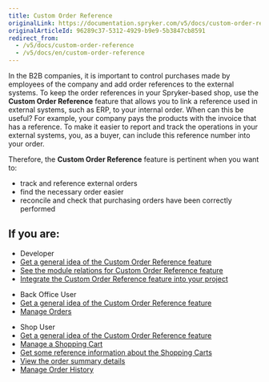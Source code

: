 ```yaml
---
title: Custom Order Reference
originalLink: https://documentation.spryker.com/v5/docs/custom-order-reference
originalArticleId: 96289c37-5312-4929-b9e9-5b3847cb8591
redirect_from:
  - /v5/docs/custom-order-reference
  - /v5/docs/en/custom-order-reference
---
```


In the B2B companies, it is important to control purchases made by employees of the company and add order references to the external systems. To keep the order references in your Spryker-based shop, use the **Custom Order  Reference** feature that allows you to link a reference used in external systems, such as ERP, to your internal order. When can this be useful? For example, your company pays the products with the invoice that has a reference. To make it easier to report and track the operations in your external systems, you, as a buyer, can include this reference number into your order.

Therefore, the **Custom Order Reference** feature is pertinent when you want to:

* track and reference external orders
* find the necessary order easier
* reconcile and check that purchasing orders have been correctly performed

## If you are:

<div class="mr-container">
    <div class="mr-list-container">
        <!-- col1 -->
        <div class="mr-col">
            <ul class="mr-list mr-list-green">
                <li class="mr-title">Developer</li>
                <li><a href="https://documentation.spryker.com/docs/en/custom-order-reference-feature-overview" class="mr-link">Get a general idea of the Custom Order Reference feature</a></li>
                <li><a href="https://documentation.spryker.com/docs/en/custom-order-reference-module-relations" class="mr-link">See the module relations for Custom Order Reference feature</a></li>
              <li><a href="https://documentation.spryker.com/docs/en/custom-order-reference-feature-integration" class="mr-link">Integrate the Custom Order Reference feature into your project</a></li>
            </ul>
        </div>
      <!-- col2 -->
        <div class="mr-col">
            <ul class="mr-list mr-list-blue">
                <li class="mr-title">Back Office User</li>
                <li><a href="https://documentation.spryker.com/docs/en/custom-order-reference-feature-overview" class="mr-link">Get a general idea of the Custom Order Reference feature</a></li>
                 <li><a href="https://documentation.spryker.com/docs/en/managing-orders">Manage Orders</a></li>
            </ul>
        </div>  
         <!-- col3 -->
        <div class="mr-col">
            <ul class="mr-list mr-list-red">
                <li class="mr-title">Shop User</li>
                <li><a href="https://documentation.spryker.com/docs/en/custom-order-reference-feature-overview" class="mr-link">Get a general idea of the Custom Order Reference feature</a></li>
                <li><a href="https://documentation.spryker.com/docs/en/shop-guide-managing-a-shopping-cart" class="mr-link">Manage a Shopping Cart</a></li>
                <li><a href="https://documentation.spryker.com/docs/en/shop-guide-shopping-carts-reference-information" class="mr-link">Get some reference information about the Shopping Carts</a></li>
                <li><a href="https://documentation.spryker.com/v5/docs/shop-guide-summary-step" class="mr-link">View the order summary details</a></li>
                 <li><a href="https://documentation.spryker.com/docs/en/shop-guide-order-history" class="mr-link">Manage Order History</a></li>
            </ul>
        </div>
</div>
</div>
